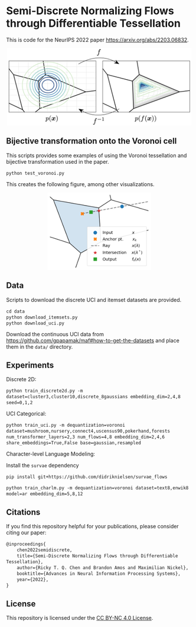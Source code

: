 # Semi-Discrete Normalizing Flows through Differentiable Tessellation

This is code for the NeurIPS 2022 paper https://arxiv.org/abs/2203.06832.

<p align="center">
<img align="middle" src="./assets/fig1.png" alt="Semi-Discrete Flow" width="500" />
</p>

## Bijective transformation onto the Voronoi cell

This scripts provides some examples of using the Voronoi tessellation and bijective transformation used in the paper.
```
python test_voronoi.py
```
This creates the following figure, among other visualizations.

<p align="center">
<img align="middle" src="./assets/voronoi.png" alt="Semi-Discrete Flow" width="280" />
</p>

## Data

Scripts to download the discrete UCI and itemset datasets are provided.

```
cd data
python download_itemsets.py
python download_uci.py
```

Download the continuous UCI data from https://github.com/gpapamak/maf#how-to-get-the-datasets and place them in the `data/` directory.

## Experiments

Discrete 2D:
```
python train_discrete2d.py -m dataset=cluster3,cluster10,discrete_8gaussians embedding_dim=2,4,8 seed=0,1,2
```

UCI Categorical:
```
python train_uci.py -m dequantization=voronoi dataset=mushroom,nursery,connect4,uscensus90,pokerhand,forests num_transformer_layers=2,3 num_flows=4,8 embedding_dim=2,4,6 share_embeddings=True,False base=gaussian,resampled
```

Character-level Language Modeling:

Install the `survae` dependency
```
pip install git+https://github.com/didriknielsen/survae_flows
```

```
python train_charlm.py -m dequantization=voronoi dataset=text8,enwik8 model=ar embedding_dim=5,8,12
```

## Citations
If you find this repository helpful for your publications,
please consider citing our paper:

```
@inproceedings{
    chen2022semidiscrete,
    title={Semi-Discrete Normalizing Flows through Differentiable Tessellation},
    author={Ricky T. Q. Chen and Brandon Amos and Maximilian Nickel},
    booktitle={Advances in Neural Information Processing Systems},
    year={2022},
}
```

## License
This repository is licensed under the
[CC BY-NC 4.0 License](https://creativecommons.org/licenses/by-nc/4.0/).